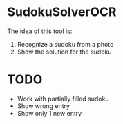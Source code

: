 # SudokuSolverOCR



The idea of this tool is:

1. Recognize a sudoku from a photo
2. Show the solution for the sudoku


# TODO

- Work with partially filled sudoku
- Show wrong entry
- Show only 1 new entry



